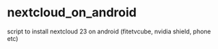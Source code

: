 # nextcloud_on_android
script to install nextcloud 23 on android (fitetvcube, nvidia shield, phone etc)
